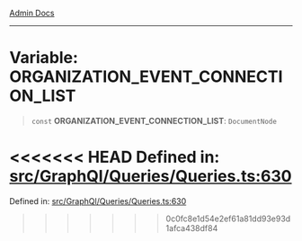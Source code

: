 [Admin Docs](/)

***

# Variable: ORGANIZATION\_EVENT\_CONNECTION\_LIST

> `const` **ORGANIZATION\_EVENT\_CONNECTION\_LIST**: `DocumentNode`

<<<<<<< HEAD
Defined in: [src/GraphQl/Queries/Queries.ts:630](https://github.com/abhassen44/talawa-admin/blob/285f7384c3d26b5028a286d84f89b85120d130a2/src/GraphQl/Queries/Queries.ts#L630)
=======
Defined in: [src/GraphQl/Queries/Queries.ts:630](https://github.com/PalisadoesFoundation/talawa-admin/blob/main/src/GraphQl/Queries/Queries.ts#L630)
>>>>>>> 0c0fc8e1d54e2ef61a81dd93e93d1afca438df84
